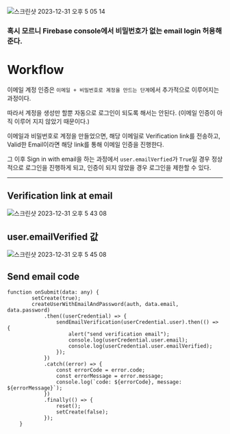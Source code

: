 
![스크린샷 2023-12-31 오후 5 05 14](https://github.com/jh0152park/Firebase-Recap/assets/118165975/e5a75a16-09c0-4241-836f-a18ecfd2244c)

### 혹시 모르니 Firebase console에서 비밀번호가 없는 email login 허용해준다.

# Workflow
이메일 계정 인증은 `이메일 + 비밀번호로 계정을 만드는 단계`에서 추가적으로 이루어지는 과정이다.

따라서 계정을 생성만 할뿐 자동으로 로그인이 되도록 해서는 안된다. (이메일 인증이 아직 이루어 지지 않았기 때문이다.)

이메일과 비밀번호로 계정을 만들었으면, 해당 이메일로 Verification link를 전송하고, Valid한 Email이라면 해당 link를 통해 이메일 인증을 진행한다.

그 이후 Sign in with email을 하는 과정에서 `user.emailVerfied`가 `True`일 경우 정상적으로 로그인을 진행하게 되고,
인증이 되지 않았을 경우 로그인을 제한할 수 있다.


----------

## Verification link at email
![스크린샷 2023-12-31 오후 5 43 08](https://github.com/jh0152park/Firebase-Recap/assets/118165975/60f77827-1731-4974-a5ad-81c63c5fc14c)


## user.emailVerified 값
![스크린샷 2023-12-31 오후 5 45 08](https://github.com/jh0152park/Firebase-Recap/assets/118165975/c2a08aff-e1c9-4fa7-9779-484f9837d0d9)

## Send email code
```JS
function onSubmit(data: any) {
        setCreate(true);
        createUserWithEmailAndPassword(auth, data.email, data.password)
            .then((userCredential) => {
                sendEmailVerification(userCredential.user).then(() => {
                    alert("send verification email");
                    console.log(userCredential.user.email);
                    console.log(userCredential.user.emailVerified);
                });
            })
            .catch((error) => {
                const errorCode = error.code;
                const errorMessage = error.message;
                console.log(`code: ${errorCode}, message: ${errorMessage}`);
            })
            .finally(() => {
                reset();
                setCreate(false);
            });
    }
```
